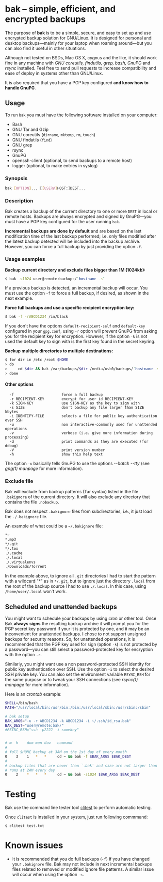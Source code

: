# bak &ndash; simple, efficient, and encrypted backups

The purpose of **bak** is to be a simple, secure, and easy to set up
and use encrypted backup solution for GNU/Linux. It is designed for
personal and desktop backups&mdash;mainly for your laptop when roaming
around&mdash;but you can also find it useful in other situations.

Although not tested on BSDs, Mac OS X, cygnus and the like, it should
work fine in any machine with *GNU coreutils, findutils, grep, bash,
GnuPG* and *rsync* installed. Feel free to send pull requests to
increase compatibility and ease of deploy in systems other than
GNU/Linux.

It is also required that you have a PGP key configured **and know how
to handle GnuPG**.

## Usage

To run `bak` you must have the following software installed on your
computer:

  - Bash
  - GNU Tar and Gzip
  - GNU coreutils (`dirname`, `mktemp`, `rm`, `touch`)
  - GNU findutils (`find`)
  - GNU grep
  - rsync
  - GnuPG
  - openssh-client (optional, to send backups to a remote host)
  - logger (optional, to make entries in syslog)

### Synopsis

```sh
bak [OPTION]... [[USER@]HOST:]DEST...
```

### Description

Bak creates a backup of the current directory to one or more `DEST`
in local or remote hosts. Backups are always encrypted and signed by
GnuPG&mdash;you must have a PGP key configured for the user running `bak`.

**Incremental backups are done by default** and are based on the last
modification time of the last backup performed; i.e. only files
modified after the latest backup detected will be included into the
backup archive. However, you can force a full backup by just providing
the option `-f`.

### Usage examples

**Backup current directory and exclude files bigger than 1M (1024kb):**

```sh
$ bak -s1024 user@remote:backups/`hostname -s`
```

If a previous backup is detected, an incremental backup will
occur. You must use the option `-f` to force a full backup, if
desired, as shown in the next example.

**Force full backups and use a specific recipient encryption key:**

```sh
$ bak -f -rABCD1234 /in/black
```

If you don't have the options `default-recipient-self` and
`default-key` configured in your `gpg.conf`, using `-r` option will
prevent GnuPG from asking you for the recipient key for
encryption. However, if the option `-k` is not used the default key to
sign with is the first key found in the secret keyring.

**Backup multiple directories to multiple destinations:**

```sh
$ for dir in /etc /root $HOME
> do
>     cd $dir && bak /var/backups/$dir /media/usb0/backups/`hostname -s`/$dir
> done
```

#### Other options

```
  -f                      force a full backup
  -r RECIPIENT-KEY        encrypt for user id RECIPIENT-KEY
  -k SIGN-KEY             use SIGN-KEY as the key to sign with
  -s SIZE                 don't backup any file larger than SIZE kbytes
  -i IDENTIFY-FILE        selects a file for public key authentication over SSH
  -u                      non interactive-commonly used for unattended operations
  -v                      verbose (i.e. give more information during processing)
  -d                      print commands as they are executed (for debug)
  -V                      print version number
  -h                      show this help text
```

The option `-u` basically tells GnuPG to use the options *--batch
--tty* (see *gpg(1) manpage* for more information).

### Exclude file

Bak will exclude from backup patterns (Tar syntax) listed in the
file `.bakignore` of the current directory. It will also exclude any
directory that contains the file `.nobackup`.

Bak does not respect `.bakignore` files from subdirectories, i.e.,
it just load the `./.bakignore` file.

An example of what could be a `~/.bakignore` file:

```sh
*~
*.mp3
*/.git
*/.tox
./.cache
./.local
./.virtualenvs
./Downloads/Torrent
```

In the example above, to ignore all `.git` directories I had to start
the pattern with a wildcard "\*" as in ``*/.git``, but to ignore just
the directory `.local` from the root of the backup source I had to use
`./.local`. In this case, using `/home/user/.local` won't work.

## Scheduled and unattended backups

You might want to schedule your backups by using *cron* or other
tool. Once Bak **always signs** the resulting backup archive it will
prompt you for the PGP secret key password if your it is protected by
one, and it may be an inconvenient for unattended backups. I chose to
not support unsigned backups for security reasons. So, for unattended
operations, it is recommended that the PGP key used for sign (option
`-k`) is not protected by a password&mdash;you can still select a
password-protected key for encryption with the option `-r`.

Similarly, you might want use a non password-protected SSH identity
for public key authentication over SSH. Use the option `-i` to select
the desired SSH private key. You can also set the environment variable
`RSYNC_RSH` for the same purpose or to tweak your SSH connections (see
*rsync(1) manpage* for more information).

Here is an *crontab* example:

```sh
SHELL=/bin/bash
PATH="/usr/local/bin:/usr/bin:/bin:/usr/local/sbin:/usr/sbin:/sbin"

# bak setup
BAK_ARGS="-u -r ABCD1234 -k ABCD1234 -i ~/.ssh/id_rsa.bak"
BAK_DEST="user@remote:bak/"
#RSYNC_RSH="ssh -p2222 -i somekey"


# m  h    dom mon dow   command
#
# full $HOME backup at 3AM on the 1st day of every month
0    3    1   *   *     cd ~ && bak -f $BAK_ARGS $BAK_DEST
#
# backup files that are newer than `.bak' and size are not larger than 1M;
# runs at 2AM every day
0    2    *   *   *     cd ~ && bak -s1024 $BAK_ARGS $BAK_DEST
```

# Testing

Bak use the command line tester tool
[clitest](https://github.com/aureliojargas/clitest) to perform
automatic testing.

Once `clitest` is installed in your system, just run following
commmand:

```sh
$ clitest test.txt
```

# Known issues

- It is recommended that you do full backups (`-f`) if you have
  changed your `.bakignore` file. Bak may not include in next
  incremental backups files related to removed or modified ignore file
  patterns. A similar issue will occur when using the option `-s`.
